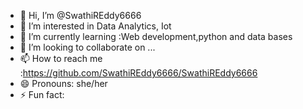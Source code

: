 - 👋 Hi, I’m @SwathiREddy6666
- 👀 I’m interested in Data Analytics, Iot 
- 🌱 I’m currently learning :Web development,python and data bases
- 💞️ I’m looking to collaborate on ...
- 📫 How to reach me :https://github.com/SwathiREddy6666/SwathiREddy6666
- 😄 Pronouns: she/her
- ⚡ Fun fact: 

<!---
SwathiREddy6666/SwathiREddy6666 is a ✨ special ✨ repository because its `README.md` (this file) appears on your GitHub profile.
You can click the Preview link to take a look at your changes.
--->

